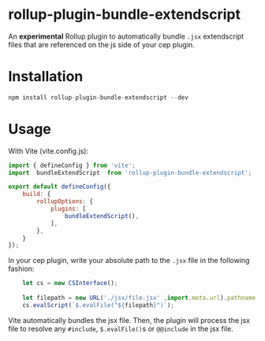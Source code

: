 # rollup-plugin-bundle-extendscript
An **experimental** Rollup plugin to automatically bundle `.jsx` extendscript files that are referenced on the js side of your cep plugin. 


# Installation
```js
npm install rollup-plugin-bundle-extendscript --dev
```

# Usage



With Vite (vite.config.js):
```js
import { defineConfig } from 'vite';
import  bundleExtendScript  from 'rollup-plugin-bundle-extendscript';

export default defineConfig({
    build: {
        rollupOptions: {
            plugins: [
                bundleExtendScript(),
            ],
        },
    }
});
```

In your cep plugin, write your absolute path to the `.jsx` file in the following fashion:
```js
    let cs = new CSInterface();
    
    let filepath = new URL('./jsx/file.jsx' ,import.meta.url).pathname;
    cs.evalScript(`$.evalFile("${filepath}")`);
```

Vite automatically bundles the jsx file. Then, the plugin will process the jsx file to resolve any `#include`, `$.evalFile()`s or `@@include` in the jsx file.

